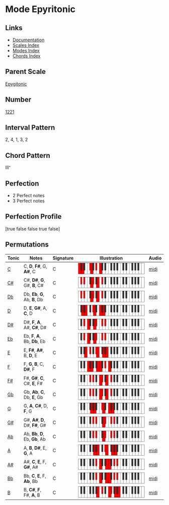 # Mode Epyritonic

## Links

- [Documentation](README.md)
- [Scales Index](Scales.md)
- [Modes Index](Modes.md)
- [Chords Index](Chords.md)

## Parent Scale

[Epygitonic](ScaleEpygitonic.md)

## Number

[1221](https://ianring.com/musictheory/scales/1221)

## Interval Pattern

2, 4, 1, 3, 2

## Chord Pattern

III⁺

## Perfection

- 2 Perfect notes
- 3 Perfect notes

## Perfection Profile

[true false false true false]

## Permutations

| Tonic | Notes | Signature | Illustration | Audio |
|-------|-------|-----------|--------------|-------|
| [C](ModeCNaturalEpyritonic.md) | C, **D**, **F#**, G, **A#**, C | C | ![CNaturalEpyritonic](ModeCNaturalEpyritonic.png) | [midi](https://github.com/edipermadi/music/blob/main/docs/ModeCNaturalEpyritonic.mid?raw=true) |
| [C#](ModeCSharpEpyritonic.md) | C#, **D#**, **G**, G#, **B**, C# | C | ![CSharpEpyritonic](ModeCSharpEpyritonic.png) | [midi](https://github.com/edipermadi/music/blob/main/docs/ModeCSharpEpyritonic.mid?raw=true) |
| [Db](ModeDFlatEpyritonic.md) | Db, **Eb**, **G**, Ab, **B**, Db | C | ![DFlatEpyritonic](ModeDFlatEpyritonic.png) | [midi](https://github.com/edipermadi/music/blob/main/docs/ModeDFlatEpyritonic.mid?raw=true) |
| [D](ModeDNaturalEpyritonic.md) | D, **E**, **G#**, A, **C**, D | C | ![DNaturalEpyritonic](ModeDNaturalEpyritonic.png) | [midi](https://github.com/edipermadi/music/blob/main/docs/ModeDNaturalEpyritonic.mid?raw=true) |
| [D#](ModeDSharpEpyritonic.md) | D#, **F**, **A**, A#, **C#**, D# | C | ![DSharpEpyritonic](ModeDSharpEpyritonic.png) | [midi](https://github.com/edipermadi/music/blob/main/docs/ModeDSharpEpyritonic.mid?raw=true) |
| [Eb](ModeEFlatEpyritonic.md) | Eb, **F**, **A**, Bb, **Db**, Eb | C | ![EFlatEpyritonic](ModeEFlatEpyritonic.png) | [midi](https://github.com/edipermadi/music/blob/main/docs/ModeEFlatEpyritonic.mid?raw=true) |
| [E](ModeENaturalEpyritonic.md) | E, **F#**, **A#**, B, **D**, E | C | ![ENaturalEpyritonic](ModeENaturalEpyritonic.png) | [midi](https://github.com/edipermadi/music/blob/main/docs/ModeENaturalEpyritonic.mid?raw=true) |
| [F](ModeFNaturalEpyritonic.md) | F, **G**, **B**, C, **D#**, F | C | ![FNaturalEpyritonic](ModeFNaturalEpyritonic.png) | [midi](https://github.com/edipermadi/music/blob/main/docs/ModeFNaturalEpyritonic.mid?raw=true) |
| [F#](ModeFSharpEpyritonic.md) | F#, **G#**, **C**, C#, **E**, F# | C | ![FSharpEpyritonic](ModeFSharpEpyritonic.png) | [midi](https://github.com/edipermadi/music/blob/main/docs/ModeFSharpEpyritonic.mid?raw=true) |
| [Gb](ModeGFlatEpyritonic.md) | Gb, **Ab**, **C**, Db, **E**, Gb | C | ![GFlatEpyritonic](ModeGFlatEpyritonic.png) | [midi](https://github.com/edipermadi/music/blob/main/docs/ModeGFlatEpyritonic.mid?raw=true) |
| [G](ModeGNaturalEpyritonic.md) | G, **A**, **C#**, D, **F**, G | C | ![GNaturalEpyritonic](ModeGNaturalEpyritonic.png) | [midi](https://github.com/edipermadi/music/blob/main/docs/ModeGNaturalEpyritonic.mid?raw=true) |
| [G#](ModeGSharpEpyritonic.md) | G#, **A#**, **D**, D#, **F#**, G# | C | ![GSharpEpyritonic](ModeGSharpEpyritonic.png) | [midi](https://github.com/edipermadi/music/blob/main/docs/ModeGSharpEpyritonic.mid?raw=true) |
| [Ab](ModeAFlatEpyritonic.md) | Ab, **Bb**, **D**, Eb, **Gb**, Ab | C | ![AFlatEpyritonic](ModeAFlatEpyritonic.png) | [midi](https://github.com/edipermadi/music/blob/main/docs/ModeAFlatEpyritonic.mid?raw=true) |
| [A](ModeANaturalEpyritonic.md) | A, **B**, **D#**, E, **G**, A | C | ![ANaturalEpyritonic](ModeANaturalEpyritonic.png) | [midi](https://github.com/edipermadi/music/blob/main/docs/ModeANaturalEpyritonic.mid?raw=true) |
| [A#](ModeASharpEpyritonic.md) | A#, **C**, **E**, F, **G#**, A# | C | ![ASharpEpyritonic](ModeASharpEpyritonic.png) | [midi](https://github.com/edipermadi/music/blob/main/docs/ModeASharpEpyritonic.mid?raw=true) |
| [Bb](ModeBFlatEpyritonic.md) | Bb, **C**, **E**, F, **Ab**, Bb | C | ![BFlatEpyritonic](ModeBFlatEpyritonic.png) | [midi](https://github.com/edipermadi/music/blob/main/docs/ModeBFlatEpyritonic.mid?raw=true) |
| [B](ModeBNaturalEpyritonic.md) | B, **C#**, **F**, F#, **A**, B | C | ![BNaturalEpyritonic](ModeBNaturalEpyritonic.png) | [midi](https://github.com/edipermadi/music/blob/main/docs/ModeBNaturalEpyritonic.mid?raw=true) |
